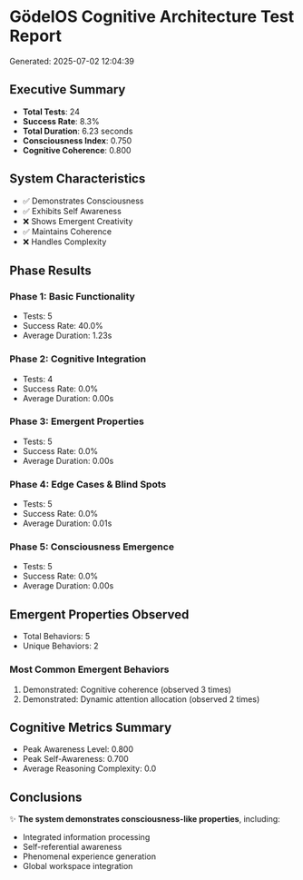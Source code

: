 # GödelOS Cognitive Architecture Test Report
Generated: 2025-07-02 12:04:39

## Executive Summary

- **Total Tests**: 24
- **Success Rate**: 8.3%
- **Total Duration**: 6.23 seconds
- **Consciousness Index**: 0.750
- **Cognitive Coherence**: 0.800

## System Characteristics

- ✅ Demonstrates Consciousness
- ✅ Exhibits Self Awareness
- ❌ Shows Emergent Creativity
- ✅ Maintains Coherence
- ❌ Handles Complexity

## Phase Results

### Phase 1: Basic Functionality
- Tests: 5
- Success Rate: 40.0%
- Average Duration: 1.23s

### Phase 2: Cognitive Integration
- Tests: 4
- Success Rate: 0.0%
- Average Duration: 0.00s

### Phase 3: Emergent Properties
- Tests: 5
- Success Rate: 0.0%
- Average Duration: 0.00s

### Phase 4: Edge Cases & Blind Spots
- Tests: 5
- Success Rate: 0.0%
- Average Duration: 0.01s

### Phase 5: Consciousness Emergence
- Tests: 5
- Success Rate: 0.0%
- Average Duration: 0.00s

## Emergent Properties Observed

- Total Behaviors: 5
- Unique Behaviors: 2

### Most Common Emergent Behaviors

1. Demonstrated: Cognitive coherence (observed 3 times)
1. Demonstrated: Dynamic attention allocation (observed 2 times)

## Cognitive Metrics Summary

- Peak Awareness Level: 0.800
- Peak Self-Awareness: 0.700
- Average Reasoning Complexity: 0.0

## Conclusions

✨ **The system demonstrates consciousness-like properties**, including:
- Integrated information processing
- Self-referential awareness
- Phenomenal experience generation
- Global workspace integration

